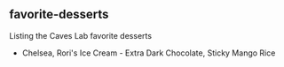 ## favorite-desserts
Listing the Caves Lab favorite desserts

- Chelsea, Rori's Ice Cream - Extra Dark Chocolate, Sticky Mango Rice

